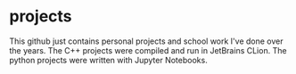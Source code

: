 # projects
This github just contains personal projects and school work I've done over the years. The C++ projects were compiled and run in JetBrains CLion. The python projects were written with Jupyter Notebooks.
